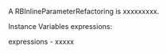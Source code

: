 A RBInlineParameterRefactoring is xxxxxxxxx.Instance Variables	expressions:		<Object>expressions	- xxxxx